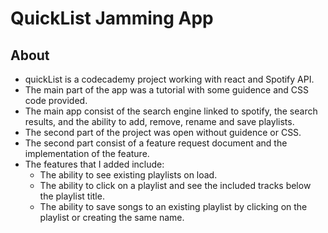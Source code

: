# QuickList Jamming App

## About

- quickList is a codecademy project working with react and Spotify API.
- The main part of the app was a tutorial with some guidence and CSS code provided.
- The main app consist of the search engine linked to spotify, the search results,
  and the ability to add, remove, rename and save playlists.
- The second part of the project was open without guidence or CSS.
- The second part consist of a feature request document and the implementation of the feature.
- The features that I added include:
  - The ability to see existing playlists on load.
  - The ability to click on a playlist and see the included tracks below the playlist title.
  - The ability to save songs to an existing playlist by clicking on the playlist or creating the same name.
